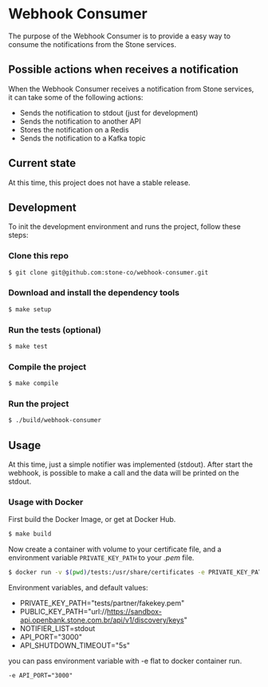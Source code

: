 # Webhook Consumer

The purpose of the Webhook Consumer is to provide a easy way to consume the notifications from the Stone services.

## Possible actions when receives a notification

When the Webhook Consumer receives a notification from Stone services, it can take some of the following actions:
* Sends the notification to stdout (just for development)
* Sends the notification to another API
* Stores the notification on a Redis
* Sends the notification to a Kafka topic

## Current state

At this time, this project does not have a stable release.

## Development

To init the development environment and runs the project, follow these steps:

### Clone this repo

```bash
$ git clone git@github.com:stone-co/webhook-consumer.git
```

### Download and install the dependency tools

```bash
$ make setup
```

### Run the tests (optional)

```bash
$ make test
```

### Compile the project

```bash
$ make compile
```

### Run the project

```bash
$ ./build/webhook-consumer
```

## Usage

At this time, just a simple notifier was implemented (stdout).
After start the webhook, is possible to make a call and the data will be printed on the stdout.

### Usage with Docker

First build the Docker Image, or get at Docker Hub.
```bash
$ make build
```

Now create a container with volume to your certificate file, and a environment
variable `PRIVATE_KEY_PATH` to your _.pem_ file.
```bash
$ docker run -v $(pwd)/tests:/usr/share/certificates -e PRIVATE_KEY_PATH="/usr/share/certificates/partner/fakekey.pem" -d stone-co/webhook-consumer:dev
```

Environment variables, and default values:

- PRIVATE_KEY_PATH="tests/partner/fakekey.pem"
- PUBLIC_KEY_PATH="url://https://sandbox-api.openbank.stone.com.br/api/v1/discovery/keys"
- NOTIFIER_LIST=stdout
- API_PORT="3000"
- API_SHUTDOWN_TIMEOUT="5s"

you can pass environment variable with -e flat to docker container run.

```
-e API_PORT="3000"
```
